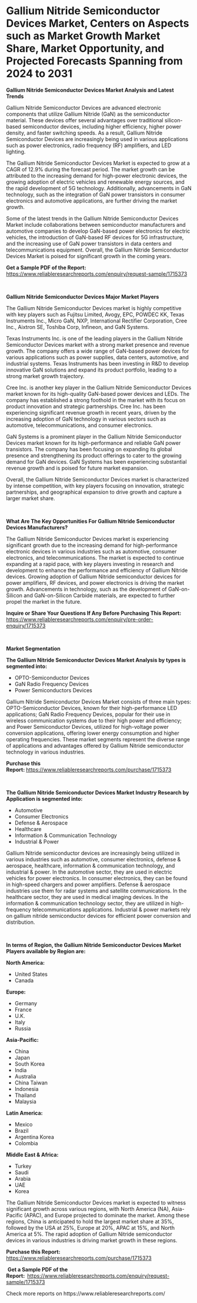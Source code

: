 <p><h1>Gallium Nitride Semiconductor Devices Market, Centers on Aspects such as Market Growth Market Share, Market Opportunity, and Projected Forecasts Spanning from 2024 to 2031</h1></p><p><strong>Gallium Nitride Semiconductor Devices Market Analysis and Latest Trends</strong></p>
<p><p>Gallium Nitride Semiconductor Devices are advanced electronic components that utilize Gallium Nitride (GaN) as the semiconductor material. These devices offer several advantages over traditional silicon-based semiconductor devices, including higher efficiency, higher power density, and faster switching speeds. As a result, Gallium Nitride Semiconductor Devices are increasingly being used in various applications such as power electronics, radio frequency (RF) amplifiers, and LED lighting.</p><p>The Gallium Nitride Semiconductor Devices Market is expected to grow at a CAGR of 12.9% during the forecast period. The market growth can be attributed to the increasing demand for high-power electronic devices, the growing adoption of electric vehicles and renewable energy sources, and the rapid development of 5G technology. Additionally, advancements in GaN technology, such as the integration of GaN power transistors in consumer electronics and automotive applications, are further driving the market growth.</p><p>Some of the latest trends in the Gallium Nitride Semiconductor Devices Market include collaborations between semiconductor manufacturers and automotive companies to develop GaN-based power electronics for electric vehicles, the introduction of GaN-based RF devices for 5G infrastructure, and the increasing use of GaN power transistors in data centers and telecommunications equipment. Overall, the Gallium Nitride Semiconductor Devices Market is poised for significant growth in the coming years.</p></p>
<p><strong>Get a Sample PDF of the Report:&nbsp;</strong> <a href="https://www.reliableresearchreports.com/enquiry/request-sample/1715373">https://www.reliableresearchreports.com/enquiry/request-sample/1715373</a></p>
<p>&nbsp;</p>
<p><strong>Gallium Nitride Semiconductor Devices Major Market Players</strong></p>
<p><p>The Gallium Nitride Semiconductor Devices market is highly competitive with key players such as Fujitsu Limited, Avogy, EPC, POWDEC KK, Texas Instruments Inc., Micro GaN, NXP, International Rectifier Corporation, Cree Inc., Aixtron SE, Toshiba Corp, Infineon, and GaN Systems. </p><p>Texas Instruments Inc. is one of the leading players in the Gallium Nitride Semiconductor Devices market with a strong market presence and revenue growth. The company offers a wide range of GaN-based power devices for various applications such as power supplies, data centers, automotive, and industrial systems. Texas Instruments has been investing in R&D to develop innovative GaN solutions and expand its product portfolio, leading to a strong market growth trajectory.</p><p>Cree Inc. is another key player in the Gallium Nitride Semiconductor Devices market known for its high-quality GaN-based power devices and LEDs. The company has established a strong foothold in the market with its focus on product innovation and strategic partnerships. Cree Inc. has been experiencing significant revenue growth in recent years, driven by the increasing adoption of GaN technology in various sectors such as automotive, telecommunications, and consumer electronics.</p><p>GaN Systems is a prominent player in the Gallium Nitride Semiconductor Devices market known for its high-performance and reliable GaN power transistors. The company has been focusing on expanding its global presence and strengthening its product offerings to cater to the growing demand for GaN devices. GaN Systems has been experiencing substantial revenue growth and is poised for future market expansion.</p><p>Overall, the Gallium Nitride Semiconductor Devices market is characterized by intense competition, with key players focusing on innovation, strategic partnerships, and geographical expansion to drive growth and capture a larger market share.</p></p>
<p>&nbsp;</p>
<p><strong>What Are The Key Opportunities For Gallium Nitride Semiconductor Devices Manufacturers?</strong></p>
<p><p>The Gallium Nitride Semiconductor Devices market is experiencing significant growth due to the increasing demand for high-performance electronic devices in various industries such as automotive, consumer electronics, and telecommunications. The market is expected to continue expanding at a rapid pace, with key players investing in research and development to enhance the performance and efficiency of Gallium Nitride devices. Growing adoption of Gallium Nitride semiconductor devices for power amplifiers, RF devices, and power electronics is driving the market growth. Advancements in technology, such as the development of GaN-on-Silicon and GaN-on-Silicon Carbide materials, are expected to further propel the market in the future.</p></p>
<p><strong>Inquire or Share Your Questions If Any Before Purchasing This Report:</strong> <a href="https://www.reliableresearchreports.com/enquiry/pre-order-enquiry/1715373">https://www.reliableresearchreports.com/enquiry/pre-order-enquiry/1715373</a></p>
<p>&nbsp;</p>
<p><strong>Market Segmentation</strong></p>
<p><strong>The Gallium Nitride Semiconductor Devices Market Analysis by types is segmented into:</strong></p>
<p><ul><li>OPTO-Semiconductor Devices</li><li>GaN Radio Frequency Devices</li><li>Power Semiconductors Devices</li></ul></p>
<p><p>Gallium Nitride Semiconductor Devices Market consists of three main types: OPTO-Semiconductor Devices, known for their high-performance LED applications; GaN Radio Frequency Devices, popular for their use in wireless communication systems due to their high power and efficiency; and Power Semiconductor Devices, utilized for high-voltage power conversion applications, offering lower energy consumption and higher operating frequencies. These market segments represent the diverse range of applications and advantages offered by Gallium Nitride semiconductor technology in various industries.</p></p>
<p><strong>Purchase this Report:&nbsp;</strong><a href="https://www.reliableresearchreports.com/purchase/1715373">https://www.reliableresearchreports.com/purchase/1715373</a></p>
<p>&nbsp;</p>
<p><strong>The Gallium Nitride Semiconductor Devices Market Industry Research by Application is segmented into:</strong></p>
<p><ul><li>Automotive</li><li>Consumer Electronics</li><li>Defense & Aerospace</li><li>Healthcare</li><li>Information & Communication Technology</li><li>Industrial & Power</li></ul></p>
<p><p>Gallium Nitride semiconductor devices are increasingly being utilized in various industries such as automotive, consumer electronics, defense & aerospace, healthcare, information & communication technology, and industrial & power. In the automotive sector, they are used in electric vehicles for power electronics. In consumer electronics, they can be found in high-speed chargers and power amplifiers. Defense & aerospace industries use them for radar systems and satellite communications. In the healthcare sector, they are used in medical imaging devices. In the information & communication technology sector, they are utilized in high-frequency telecommunications applications. Industrial & power markets rely on gallium nitride semiconductor devices for efficient power conversion and distribution.</p></p>
<p>&nbsp;</p>
<p><strong>In terms of Region, the Gallium Nitride Semiconductor Devices Market Players available by Region are:</strong></p>
<p>
    <p> <strong> North America: </strong>
        <ul>
            <li>United States</li>
            <li>Canada</li>
        </ul>
        </p> 
    <p> <strong> Europe: </strong>
        <ul>
            <li>Germany</li>
            <li>France</li>
            <li>U.K.</li>
            <li>Italy</li>
            <li>Russia</li>
        </ul>
        </p> 
    <p> <strong> Asia-Pacific: </strong>
        <ul>
            <li>China</li>
            <li>Japan</li>
            <li>South Korea</li>
            <li>India</li>
            <li>Australia</li>
            <li>China Taiwan</li>
            <li>Indonesia</li>
            <li>Thailand</li>
            <li>Malaysia</li>
        </ul>
        </p> 
    <p> <strong> Latin America: </strong>
        <ul>
            <li>Mexico</li>
            <li>Brazil</li>
            <li>Argentina Korea</li>
            <li>Colombia</li>
        </ul>
        </p> 
    <p> <strong> Middle East & Africa: </strong>
        <ul>
            <li>Turkey</li>
            <li>Saudi</li>
            <li>Arabia</li>
            <li>UAE</li>
            <li>Korea</li>
        </ul>
    </p>
    </p>
<p><p>The Gallium Nitride Semiconductor Devices market is expected to witness significant growth across various regions, with North America (NA), Asia-Pacific (APAC), and Europe projected to dominate the market. Among these regions, China is anticipated to hold the largest market share at 35%, followed by the USA at 25%, Europe at 20%, APAC at 15%, and North America at 5%. The rapid adoption of Gallium Nitride semiconductor devices in various industries is driving market growth in these regions.</p></p>
<p><strong>Purchase this Report: </strong><a href="https://www.reliableresearchreports.com/purchase/1715373">https://www.reliableresearchreports.com/purchase/1715373</a></p>
<p>&nbsp;<strong>Get a Sample PDF of the Report:&nbsp;&nbsp;</strong><a href="https://www.reliableresearchreports.com/enquiry/request-sample/1715373">https://www.reliableresearchreports.com/enquiry/request-sample/1715373</a></p>
<p><strong></strong></p>
<p>Check more reports on https://www.reliableresearchreports.com/</p>